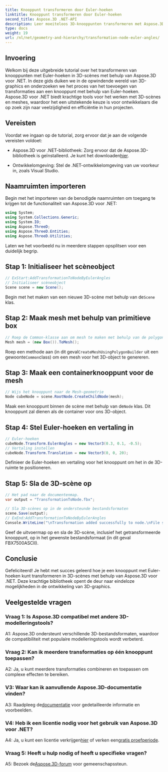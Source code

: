 ```yaml
---
title: Knooppunt transformeren door Euler-hoeken
linktitle: Knooppunt transformeren door Euler-hoeken
second_title: Aspose.3D .NET-API
description: Leer moeiteloos 3D-knooppunten transformeren met Aspose.3D voor .NET. Volg onze stapsgewijze handleiding voor verbluffende resultaten in uw projecten.
type: docs
weight: 19
url: /nl/net/geometry-and-hierarchy/transformation-node-euler-angles/
---
```

## Invoering

Welkom bij deze uitgebreide tutorial over het transformeren van knooppunten met Euler-hoeken in 3D-scènes met behulp van Aspose.3D voor .NET. In deze gids duiken we in de opwindende wereld van 3D-graphics en onderzoeken we het proces van het toevoegen van transformaties aan een knooppunt met behulp van Euler-hoeken. Aspose.3D voor .NET biedt krachtige tools voor het werken met 3D-scènes en meshes, waardoor het een uitstekende keuze is voor ontwikkelaars die op zoek zijn naar veelzijdigheid en efficiëntie in hun projecten.

## Vereisten

Voordat we ingaan op de tutorial, zorg ervoor dat je aan de volgende vereisten voldoet:

-  Aspose.3D voor .NET-bibliotheek: Zorg ervoor dat de Aspose.3D-bibliotheek is geïnstalleerd. Je kunt het downloaden[hier](https://releases.aspose.com/3d/net/).

- Ontwikkelomgeving: Stel de .NET-ontwikkelomgeving van uw voorkeur in, zoals Visual Studio.

## Naamruimten importeren

Begin met het importeren van de benodigde naamruimten om toegang te krijgen tot de functionaliteit van Aspose.3D voor .NET:

```csharp
using System;
using System.Collections.Generic;
using System.IO;
using Aspose.ThreeD;
using Aspose.ThreeD.Entities;
using Aspose.ThreeD.Utilities;
```

Laten we het voorbeeld nu in meerdere stappen opsplitsen voor een duidelijk begrip.

## Stap 1: Initialiseer het scèneobject

```csharp
// ExStart:AddTransformationToNodeByEulerAngles
// Initialiseer scèneobject
Scene scene = new Scene();
```

 Begin met het maken van een nieuwe 3D-scène met behulp van de`Scene` klas.


## Stap 2: Maak mesh met behulp van primitieve box

```csharp
// Roep de Common-klasse aan om mesh te maken met behulp van de polygon builder-methode om de mesh-instantie in te stellen
Mesh mesh = (new Box()).ToMesh();
```

 Roep een methode aan (in dit geval`CreateMeshUsingPolygonBuilder` uit een gewoonte`Common`class) om een mesh voor het 3D-object te genereren.

## Stap 3: Maak een containerknooppunt voor de mesh

```csharp
// Wijs het knooppunt naar de Mesh-geometrie
Node cubeNode = scene.RootNode.CreateChildNode(mesh);
```

 Maak een knooppunt binnen de scène met behulp van de`Node` klas. Dit knooppunt zal dienen als de container voor ons 3D-object.

## Stap 4: Stel Euler-hoeken en vertaling in

```csharp
// Euler-hoeken
cubeNode.Transform.EulerAngles = new Vector3(0.3, 0.1, -0.5);            
// Vertaling instellen
cubeNode.Transform.Translation = new Vector3(0, 0, 20);
```

Definieer de Euler-hoeken en vertaling voor het knooppunt om het in de 3D-ruimte te positioneren.

## Stap 5: Sla de 3D-scène op

```csharp
// Het pad naar de documentenmap.
var output = "TransformationToNode.fbx";

// Sla 3D-scènes op in de ondersteunde bestandsformaten
scene.Save(output);
// ExEnd:AddTransformationToNodeByEulerAngles
Console.WriteLine("\nTransformation added successfully to node.\nFile saved at " + output);
```

Geef de uitvoermap op en sla de 3D-scène, inclusief het getransformeerde knooppunt, op in het gewenste bestandsformaat (in dit geval FBX7500ASCII).

## Conclusie

Gefeliciteerd! Je hebt met succes geleerd hoe je een knooppunt met Euler-hoeken kunt transformeren in 3D-scènes met behulp van Aspose.3D voor .NET. Deze krachtige bibliotheek opent de deur naar eindeloze mogelijkheden in de ontwikkeling van 3D-graphics.

## Veelgestelde vragen

### Vraag 1: Is Aspose.3D compatibel met andere 3D-modelleringstools?

A1: Aspose.3D ondersteunt verschillende 3D-bestandsformaten, waardoor de compatibiliteit met populaire modelleringstools wordt verbeterd.

### Vraag 2: Kan ik meerdere transformaties op één knooppunt toepassen?

A2: Ja, u kunt meerdere transformaties combineren en toepassen om complexe effecten te bereiken.

### V3: Waar kan ik aanvullende Aspose.3D-documentatie vinden?

 A3: Raadpleeg de[documentatie](https://reference.aspose.com/3d/net/) voor gedetailleerde informatie en voorbeelden.

### V4: Heb ik een licentie nodig voor het gebruik van Aspose.3D voor .NET?

 A4: Ja, u kunt een licentie verkrijgen[hier](https://purchase.aspose.com/buy) of verken een[gratis proefperiode](https://releases.aspose.com/).

### Vraag 5: Heeft u hulp nodig of heeft u specifieke vragen?

 A5: Bezoek de[Aspose.3D-forum](https://forum.aspose.com/c/3d/18) voor gemeenschapssteun.